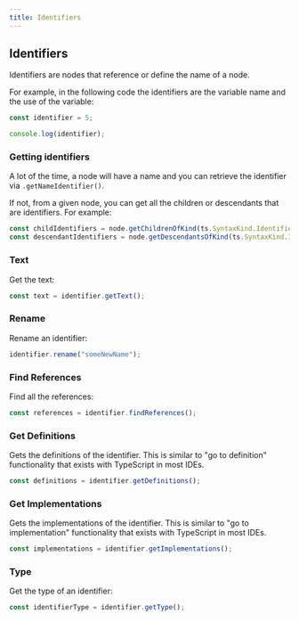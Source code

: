 ```yaml
---
title: Identifiers
---
```


## Identifiers

Identifiers are nodes that reference or define the name of a node.

For example, in the following code the identifiers are the variable name and the use of the variable:

```typescript
const identifier = 5;

console.log(identifier);
```

### Getting identifiers

A lot of the time, a node will have a name and you can retrieve the identifier via `.getNameIdentifier()`.

If not, from a given node, you can get all the children or descendants that are identifiers. For example:

```typescript
const childIdentifiers = node.getChildrenOfKind(ts.SyntaxKind.Identifier);
const descendantIdentifiers = node.getDescendantsOfKind(ts.SyntaxKind.Identifier);
```

### Text

Get the text:

```typescript
const text = identifier.getText();
```

### Rename

Rename an identifier:

```typescript
identifier.rename("someNewName");
```

### Find References

Find all the references:

```typescript
const references = identifier.findReferences();
```

### Get Definitions

Gets the definitions of the identifier. This is similar to "go to definition" functionality that exists with TypeScript in most IDEs.

```typescript
const definitions = identifier.getDefinitions();
```

### Get Implementations

Gets the implementations of the identifier. This is similar to "go to implementation" functionality that exists with TypeScript in most IDEs.

```typescript
const implementations = identifier.getImplementations();
```

### Type

Get the type of an identifier:

```typescript
const identifierType = identifier.getType();
```
